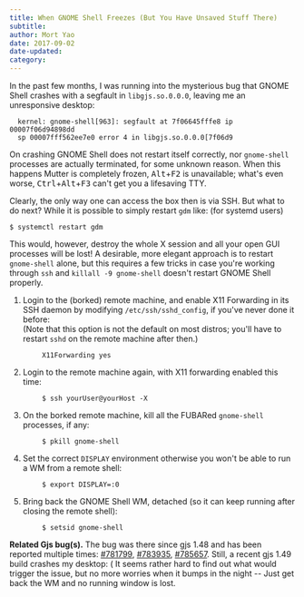 ```yaml
---
title: When GNOME Shell Freezes (But You Have Unsaved Stuff There)
subtitle:
author: Mort Yao
date: 2017-09-02
date-updated:
category:
---
```


In the past few months, I was running into the mysterious bug that GNOME Shell crashes with a segfault in `libgjs.so.0.0.0`, leaving me an unresponsive desktop:

```
  kernel: gnome-shell[963]: segfault at 7f06645fffe8 ip 00007f06d94898dd
  sp 00007fff562ee7e0 error 4 in libgjs.so.0.0.0[7f06d9
```

On crashing GNOME Shell does not restart itself correctly, nor `gnome-shell` processes are actually terminated, for some unknown reason. When this happens Mutter is completely frozen, <kbd>Alt</kbd>+<kbd>F2</kbd> is unavailable; what's even worse, <kbd>Ctrl</kbd>+<kbd>Alt</kbd>+<kbd>F3</kbd> can't get you a lifesaving TTY.

Clearly, the only way one can access the box then is via SSH. But what to do next? While it is possible to simply restart `gdm` like: (for systemd users)

```
$ systemctl restart gdm
```

This would, however, destroy the whole X session and all your open GUI processes will be lost! A desirable, more elegant approach is to restart `gnome-shell` alone, but this requires a few tricks in case you're working through `ssh` and `killall -9 gnome-shell` doesn't restart GNOME Shell properly.

1. Login to the (borked) remote machine, and enable X11 Forwarding in its SSH daemon by modifying `/etc/ssh/sshd_config`, if you've never done it before: \
(Note that this option is not the default on most distros; you'll have to restart `sshd` on the remote machine after then.)
```
        X11Forwarding yes
```
2. Login to the remote machine again, with X11 forwarding enabled this time:
```
        $ ssh yourUser@yourHost -X
```
3. On the borked remote machine, kill all the FUBARed `gnome-shell` processes, if any:
```
        $ pkill gnome-shell
```
4. Set the correct `DISPLAY` environment otherwise you won't be able to run a WM from a remote shell:
```
        $ export DISPLAY=:0
```
5. Bring back the GNOME Shell WM, detached (so it can keep running after closing the remote shell):
```
        $ setsid gnome-shell
```

**Related Gjs bug(s).** The bug was there since gjs 1.48 and has been reported multiple times: [#781799](https://bugzilla.gnome.org/show_bug.cgi?id=781799), [#783935](https://bugzilla.gnome.org/show_bug.cgi?id=783935), [#785657](https://bugzilla.gnome.org/show_bug.cgi?id=785657). Still, a recent gjs 1.49 build crashes my desktop: ( It seems rather hard to find out what would trigger the issue, but no more worries when it bumps in the night -- Just get back the WM and no running window is lost.
